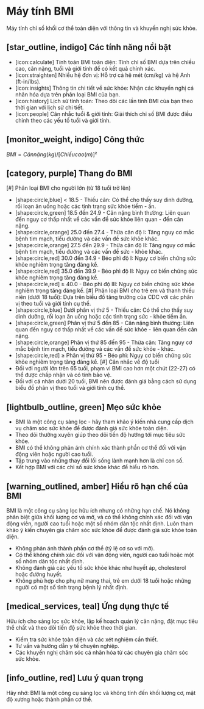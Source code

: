 # Máy tính BMI
Máy tính chỉ số khối cơ thể toàn diện với thông tin và khuyến nghị sức khỏe.

## [star_outline, indigo] Các tính năng nổi bật
- [icon:calculate] Tính toán BMI toàn diện: Tính chỉ số BMI dựa trên chiều cao, cân nặng, tuổi và giới tính để có kết quả chính xác.
- [icon:straighten] Nhiều hệ đơn vị: Hỗ trợ cả hệ mét (cm/kg) và hệ Anh (ft-in/lbs).
- [icon:insights] Thông tin chi tiết về sức khỏe: Nhận các khuyến nghị cá nhân hóa dựa trên phân loại BMI của bạn.
- [icon:history] Lịch sử tính toán: Theo dõi các lần tính BMI của bạn theo thời gian với lịch sử chi tiết.
- [icon:people] Cân nhắc tuổi & giới tính: Giải thích chỉ số BMI được điều chỉnh theo các yếu tố tuổi và giới tính.

## [monitor_weight, indigo] Công thức
$BMI = Cân nặng (kg) / [Chiều cao (m)]²$

## [category, purple] Thang đo BMI
[#] Phân loại BMI cho người lớn (từ 18 tuổi trở lên)
- [shape:circle,blue] < 18.5 - Thiếu cân: Có thể cho thấy suy dinh dưỡng, rối loạn ăn uống hoặc các tình trạng sức khỏe tiềm - ẩn.
- [shape:circle,green] 18.5 đến 24.9 - Cân nặng bình thường: Liên quan đến nguy cơ thấp nhất về các vấn đề sức khỏe liên quan - đến cân nặng.
- [shape:circle,orange] 25.0 đến 27.4 - Thừa cân độ I: Tăng nguy cơ mắc bệnh tim mạch, tiểu đường và các vấn đề sức khỏe khác.
- [shape:circle,orange] 27.5 đến 29.9 - Thừa cân độ II: Tăng nguy cơ mắc bệnh tim mạch, tiểu đường và các vấn đề sức - khỏe khác.
- [shape:circle,red] 30.0 đến 34.9 - Béo phì độ I: Nguy cơ biến chứng sức khỏe nghiêm trọng tăng đáng kể.
- [shape:circle,red] 35.0 đến 39.9 - Béo phì độ II: Nguy cơ biến chứng sức khỏe nghiêm trọng tăng đáng kể.
- [shape:circle,red] ≥ 40.0 - Béo phì độ III: Nguy cơ biến chứng sức khỏe nghiêm trọng tăng đáng kể.
[#] Phân loại BMI cho trẻ em và thanh thiếu niên (dưới 18 tuổi): Dựa trên biểu đồ tăng trưởng của CDC với các phân vị theo tuổi và giới tính cụ thể.
- [shape:circle,blue] Dưới phân vị thứ 5 - Thiếu cân: Có thể cho thấy suy dinh dưỡng, rối loạn ăn uống hoặc các tình trạng sức - khỏe tiềm ẩn.
- [shape:circle,green] Phân vị thứ 5 đến 85 - Cân nặng bình thường: Liên quan đến nguy cơ thấp nhất về các vấn đề sức khỏe - liên quan đến cân nặng.
- [shape:circle,orange] Phân vị thứ 85 đến 95 - Thừa cân: Tăng nguy cơ mắc bệnh tim mạch, tiểu đường và các vấn đề sức khỏe - khác.
- [shape:circle,red] ≥ Phân vị thứ 95 - Béo phì: Nguy cơ biến chứng sức khỏe nghiêm trọng tăng đáng kể.
[#] Cân nhắc về độ tuổi
- Đối với người lớn trên 65 tuổi, phạm vi BMI cao hơn một chút (22-27) có thể được chấp nhận và có tính bảo vệ.
- Đối với cá nhân dưới 20 tuổi, BMI nên được đánh giá bằng cách sử dụng biểu đồ phân vị theo tuổi và giới tính cụ thể.

## [lightbulb_outline, green] Mẹo sức khỏe
- BMI là một công cụ sàng lọc - hãy tham khảo ý kiến nhà cung cấp dịch vụ chăm sóc sức khỏe để được đánh giá sức khỏe toàn diện.
- Theo dõi thường xuyên giúp theo dõi tiến độ hướng tới mục tiêu sức khỏe.
- BMI có thể không phản ánh chính xác thành phần cơ thể đối với vận động viên hoặc người cao tuổi.
- Tập trung vào những thay đổi lối sống lành mạnh hơn là chỉ con số.
- Kết hợp BMI với các chỉ số sức khỏe khác để hiểu rõ hơn.

## [warning_outlined, amber] Hiểu rõ hạn chế của BMI
BMI là một công cụ sàng lọc hữu ích nhưng có những hạn chế. Nó không phân biệt giữa khối lượng cơ và mỡ, và có thể không chính xác đối với vận động viên, người cao tuổi hoặc một số nhóm dân tộc nhất định. Luôn tham khảo ý kiến chuyên gia chăm sóc sức khỏe để được đánh giá sức khỏe toàn diện.
- Không phản ánh thành phần cơ thể (tỷ lệ cơ so với mỡ).
- Có thể không chính xác đối với vận động viên, người cao tuổi hoặc một số nhóm dân tộc nhất định.
- Không đánh giá các yếu tố sức khỏe khác như huyết áp, cholesterol hoặc đường huyết.
- Không phù hợp cho phụ nữ mang thai, trẻ em dưới 18 tuổi hoặc những người có một số tình trạng bệnh lý nhất định.

## [medical_services, teal] Ứng dụng thực tế
Hữu ích cho sàng lọc sức khỏe, lập kế hoạch quản lý cân nặng, đặt mục tiêu thể chất và theo dõi tiến độ sức khỏe theo thời gian.
- Kiểm tra sức khỏe toàn diện và các xét nghiệm cần thiết.
- Tư vấn và hướng dẫn y tế chuyên nghiệp.
- Các khuyến nghị chăm sóc cá nhân hóa từ các chuyên gia chăm sóc sức khỏe.

## [info_outline, red] Lưu ý quan trọng
Hãy nhớ: BMI là một công cụ sàng lọc và không tính đến khối lượng cơ, mật độ xương hoặc thành phần cơ thể.